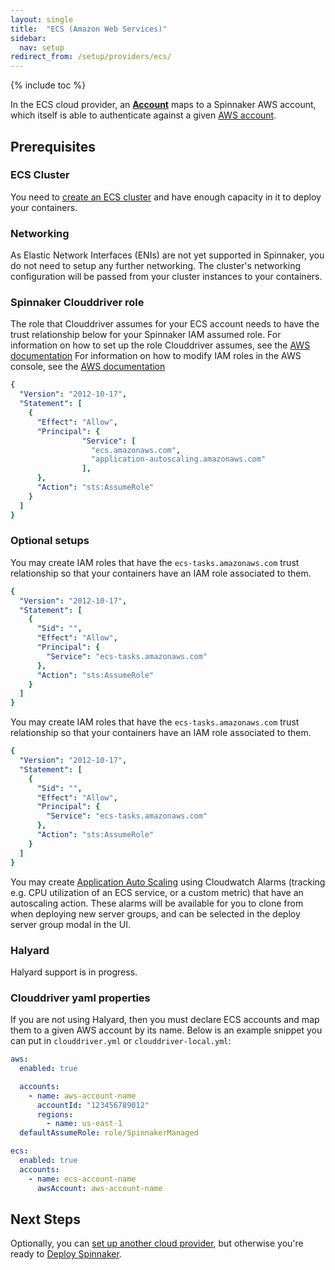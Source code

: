 ```yaml
---
layout: single
title:  "ECS (Amazon Web Services)"
sidebar:
  nav: setup
redirect_from: /setup/providers/ecs/
---
```


{% include toc %}

In the ECS cloud provider, an [__Account__](/concepts/providers/#accounts)
maps to a Spinnaker AWS account, which itself is able to authenticate against a given [AWS
account](https://aws.amazon.com/account/).

## Prerequisites

### ECS Cluster
You need to [create an ECS cluster](https://docs.aws.amazon.com/AmazonECS/latest/developerguide/create_cluster.html) and have enough capacity in it to deploy your containers.  

### Networking 
As Elastic Network Interfaces (ENIs) are not yet supported in Spinnaker, you do not need to setup any further networking.  The cluster's networking configuration will be passed from your cluster instances to your containers.   

### Spinnaker Clouddriver role 

The role that Clouddriver assumes for your ECS account needs to have the trust relationship below for your Spinnaker IAM assumed role.  For information on how to set up the role Clouddriver assumes, see the [AWS documentation](/setup/install/providers/aws/#adding-an-account)  For information on how to modify IAM roles in the AWS console, see the [AWS documentation](https://docs.aws.amazon.com/IAM/latest/UserGuide/id_roles_manage_modify.html)

```yaml
{
  "Version": "2012-10-17",
  "Statement": [
    {
      "Effect": "Allow",
      "Principal": {
                "Service": [
                  "ecs.amazonaws.com",
                  "application-autoscaling.amazonaws.com"
                ],
      },
      "Action": "sts:AssumeRole"
    }
  ]
}
```  

### Optional setups

You may create IAM roles that have the `ecs-tasks.amazonaws.com` trust relationship so that your containers have an IAM role associated to them.  

```yaml
{
  "Version": "2012-10-17",
  "Statement": [
    {
      "Sid": "",
      "Effect": "Allow",
      "Principal": {
        "Service": "ecs-tasks.amazonaws.com"
      },
      "Action": "sts:AssumeRole"
    }
  ]
}
```

You may create IAM roles that have the `ecs-tasks.amazonaws.com` trust relationship so that your containers have an IAM role associated to them.  

```yaml
{
  "Version": "2012-10-17",
  "Statement": [
    {
      "Sid": "",
      "Effect": "Allow",
      "Principal": {
        "Service": "ecs-tasks.amazonaws.com"
      },
      "Action": "sts:AssumeRole"
    }
  ]
}
```

You may create [Application Auto Scaling](https://docs.aws.amazon.com/autoscaling/application/userguide/what-is-application-auto-scaling.html) using Cloudwatch Alarms (tracking e.g. CPU utilization of an ECS service, or a custom metric) that have an autoscaling action.  These alarms will be available for you to clone from when deploying new server groups, and can be selected in the deploy server group modal in the UI.       

### Halyard

Halyard support is in progress.  

### Clouddriver yaml properties

If you are not using Halyard, then you must declare ECS accounts and map them to a given AWS account by its name. Below is an example snippet you can put in `clouddriver.yml` or `clouddriver-local.yml`:
  
```yaml
aws:
  enabled: true

  accounts:
    - name: aws-account-name
      accountId: "123456789012"
      regions:
        - name: us-east-1
  defaultAssumeRole: role/SpinnakerManaged

ecs:
  enabled: true
  accounts:
    - name: ecs-account-name
      awsAccount: aws-account-name
```


## Next Steps
Optionally, you can [set up another cloud provider](/setup/install/providers/), but otherwise you're ready to [Deploy Spinnaker](/setup/install/deploy/).
